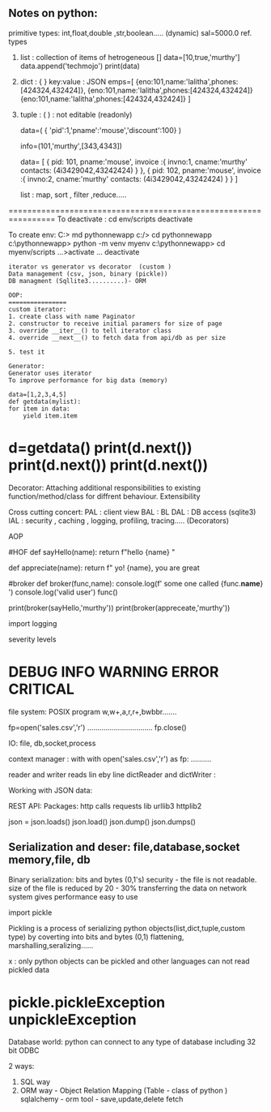 Notes on python:
--------------
primitive types: int,float,double ,str,boolean.....   (dynamic)
sal=5000.0
ref. types

1. list : collection of items of hetrogeneous  []
       data=[10,true,'murthy']
       data.append('techmojo')
       print(data)
2. dict :  { }  key:value : JSON
     emps=[
        {eno:101,name:'lalitha',phones:[424324,432424]},
        {eno:101,name:'lalitha',phones:[424324,432424]}
        {eno:101,name:'lalitha',phones:[424324,432424]}
     ]

3. tuple : ( ) : not editable (readonly)

    data=(
        { 'pid':1,'pname':'mouse','discount':100}
    )

    info=(101,'murthy',[343,4343])

    data= [
        {
        pid: 101,
        pname:'mouse',
        invoice :{
            invno:1,
            cname:'murthy'
            contacts: (4i3429042,43242424)
        }
    },
    {
        pid: 102,
        pname:'mouse',
        invoice :{
            invno:2,
            cname:'murthy'
            contacts: (4i3429042,43242424)
        }
    }
    ]

    list : map, sort , filter ,reduce.....

================================================================
To deactivate : cd env/scripts
     deactivate

To create env:
C:> md pythonnewapp
c:/> cd pythonnewapp
c:\pythonnewapp> python -m venv myenv
c:\pythonnewapp> cd myenv/scripts
    ...>activate
    ...
    deactivate

    iterator vs generator vs decorator  (custom )
    Data management (csv, json, binary (pickle))
    DB managment (Sqllite3..........)- ORM

    OOP:  
    ================
    custom iterator:
    1. create class with name Paginator
    2. constructor to receive initial paramers for size of page 
    3. override __iter__() to tell iterator class 
    4. override __next__() to fetch data from api/db as per size 

    5. test it 

    Generator:
    Generator uses iterator
    To improve performance for big data (memory)

    data=[1,2,3,4,5]
    def getdata(mylist):
    for item in data:
        yield item.item
    
   d=getdata()
   print(d.__next__())
   print(d.__next__())
   print(d.__next__())
   =====================================================
   Decorator:
   Attaching additional responsibilities to existing function/method/class for diffrent behaviour.  Extensibility

   Cross cutting concert:
   PAL :  client view
   BAL : BL 
   DAL : DB access (sqlite3)
   IAL : security , caching , logging, profiling, tracing..... (Decorators)

AOP 

#HOF 
def sayHello(name):
    return f"hello {name} "

def appreciate(name):
   return f" yo! {name}, you are great

#broker
def broker(func,name):
    console.log(f' some one called {func.__name__} ')
    console.log('valid user')
    func()

print(broker(sayHello,'murthy'))
print(broker(appreceate,'murthy'))

import logging

severity levels

DEBUG
INFO
WARNING
ERROR 
CRITICAL 
======================
file system:
POSIX program
w,w+,a,r,r+,bwbbr.......


fp=open('sales.csv','r')
    ................................
fp.close()

IO: file, db,socket,process

context manager  : with
with open('sales.csv','r')  as fp:
    ..........

reader and writer  reads lin eby line
dictReader and dictWriter : 


Working with JSON data:

REST API:
Packages:  http calls 
requests lib
urllib3
httplib2

json  = json.loads()
json.load()
json.dump()
json.dumps()


Serialization and deser:
file,database,socket
memory,file, db
---------------------------------
Binary serialization: bits and bytes (0,1's) 
     security - the file is not readable.
     size of the file is reduced by 20 - 30%
     transferring the data on network system gives performance
     easy to use



import pickle

Pickling is a process of serializing python objects(list,dict,tuple,custom type) by coverting into bits and bytes (0,1)
flattening, marshalling,seralizing......

x : only python objects can be pickled and other languages can not read pickled data

pickle.pickleException    unpickleException
===================================

Database world:
python can connect to any type of database including 32 bit ODBC

2 ways:
  1. SQL way
  2. ORM way - Object Relation Mapping (Table - class of python )
        sqlalchemy - orm tool  - save,update,delete fetch


     